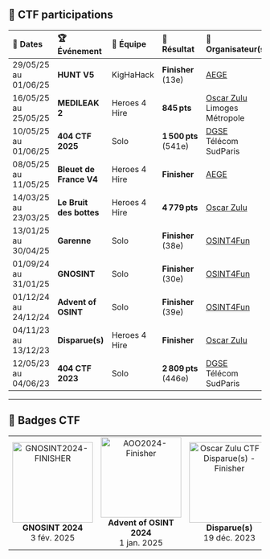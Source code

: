 ## 🔎 CTF participations

| 📅 Dates              | 🏆 Événement                 | 👥 Équipe         | 🎯 Résultat                 | 🏢 Organisateur(s)                                |
|:---------------------|:----------------------------|:------------------|:----------------------------|:--------------------------------------------------|
| 29/05/25 au 01/06/25 | **HUNT V5**                 | KigHaHack         | **Finisher** (13e)     | [AEGE](https://www.aege.fr/)                      |
| 16/05/25 au 25/05/25 | **MEDILEAK 2**              | Heroes 4 Hire     | **845 pts**            | [Oscar Zulu](https://oscarzulu.org/)<br>Limoges Métropole |
| 10/05/25 au 01/06/25 | **404 CTF 2025**            | Solo              | **1 500 pts** (541e)   | [DGSE](https://www.dgse.gouv.fr/fr)<br>Télécom SudParis |
| 08/05/25 au 11/05/25 | **Bleuet de France V4**     | Heroes 4 Hire     | **Finisher**           | [AEGE](https://www.aege.fr/)                      |
| 14/03/25 au 23/03/25 | **Le Bruit des bottes**     | Heroes 4 Hire     | **4 779 pts**          | [Oscar Zulu](https://oscarzulu.org/)              |
| 13/01/25 au 30/04/25 | **Garenne**                 | Solo              | **Finisher** (38e)     | [OSINT4Fun](https://www.osint4fun.eu/)            |
| 01/09/24 au 31/01/25 | **GNOSINT**                 | Solo              | **Finisher** (30e)     | [OSINT4Fun](https://www.osint4fun.eu/)            |
| 01/12/24 au 24/12/24 | **Advent of OSINT**         | Solo              | **Finisher** (39e)     | [OSINT4Fun](https://www.osint4fun.eu/)            |
| 04/11/23 au 13/12/23 | **Disparue(s)**             | Heroes 4 Hire     | **Finisher**           | [Oscar Zulu](https://oscarzulu.org/)              |
| 12/05/23 au 04/06/23 | **404 CTF 2023**            | Solo              | **2 809 pts** (446e)   | [DGSE](https://www.dgse.gouv.fr/fr)<br>Télécom SudParis |

---

## 🏅 Badges CTF

<div align="center">

<table>
  <tr>
    <td align="center">
      <a href="https://api.eu.badgr.io/public/assertions/kNPWHiR7R3Sd_EYtHXggDQ" target="_blank">
        <img src="https://api.eu.badgr.io/public/assertions/kNPWHiR7R3Sd_EYtHXggDQ/image" width="160" alt="GNOSINT2024-FINISHER"/>
      </a>
      <div><strong>GNOSINT 2024</strong><br>3 fév. 2025</div>
    </td>
    <td align="center">
      <a href="https://api.eu.badgr.io/public/assertions/zoaGYlZ8T62GLR7HvUpC9A" target="_blank">
        <img src="https://api.eu.badgr.io/public/assertions/zoaGYlZ8T62GLR7HvUpC9A/image" width="160" alt="AOO2024-Finisher"/>
      </a>
      <div><strong>Advent of OSINT 2024</strong><br>1 jan. 2025</div>
    </td>
    <td align="center">
      <a href="https://api.eu.badgr.io/public/assertions/zxG_6TLrSIi1gVP0nk3YDQ" target="_blank">
        <img src="https://api.eu.badgr.io/public/assertions/zxG_6TLrSIi1gVP0nk3YDQ/image" width="160" alt="Oscar Zulu CTF - Disparue(s) - Finisher"/>
      </a>
      <div><strong>Disparue(s)</strong><br>19 déc. 2023</div>
    </td>
  </tr>
</table>

</div>
